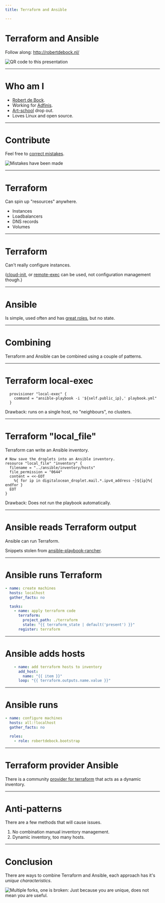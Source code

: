 ```yaml
---
title: Terraform and Ansible

---
```


# Terraform and Ansible

Follow along: http://robertdebock.nl/

![QR code to this presentation](https://api.qrserver.com/v1/create-qr-code/?size=350x350&data=http://robertdebock.nl/presentations/terraform-and-ansible/ "Don't worry, you're seeing the presentation already.")

---

# Who am I

- [Robert de Bock](https://robertdebock.nl/).
- Working for [Adfinis](https://adfinis.com/en/).
- [Art-school](https://www.hku.nl/) drop out.
- Loves Linux and open source.

---

# Contribute

Feel free to [correct mistakes](https://github.com/robertdebock/presentations/blob/master/terraform-and-ansible.md).

![Mistakes have been made](https://i.imgur.com/8zerI4V.png "I can not be wrong.")

---

# Terraform

Can spin up "resources" anywhere.

- Instances
- Loadbalancers
- DNS records
- Volumes

----

# Terraform

Can't really configure instances.

([cloud-init](https://cloudinit.readthedocs.io/en/latest/), or [remote-exec](https://www.terraform.io/docs/provisioners/remote-exec.html) can be used, not configuration management though.)

----

# Ansible

Is simple, used often and has [great roles](https://robertdebock.nl/), but no state.

---

# Combining

Terraform and Ansible can be combined using a couple of patterns.

----

# Terraform local-exec

```
  provisioner "local-exec" {
    command = "ansible-playbook -i '${self.public_ip},' playbook.yml" 
  }
```

Drawback: runs on a single host, no "neighbours", no clusters.

----

# Terraform "local_file"

Terraform can write an Ansible inventory.

```
# Now save the droplets into an Ansible inventory.
resource "local_file" "inventory" {
  filename = "../ansible/inventory/hosts"
  file_permission = "0644"
  content = <<-EOT
    %{ for ip in digitalocean_droplet.mail.*.ipv4_address ~}${ip}%{ endfor }
  EOT
}
```

Drawback: Does not run the playbook automatically.

----

# Ansible reads Terraform output

Ansible can run Terraform.

Snippets stolen from [ansible-playbook-rancher](https://github.com/robertdebock/ansible-playbook-rancher/blob/master/playbook.yml).

----

# Ansible runs Terraform

```yaml
- name: create machines
  hosts: localhost
  gather_facts: no

  tasks:
    - name: apply terraform code
      terraform:
        project_path: ./terraform
        state: "{{ terraform_state | default('present') }}"
      register: terraform
```

----

# Ansible adds hosts

```yaml
    - name: add terraform hosts to inventory
      add_host:
        name: "{{ item }}"
      loop: "{{ terraform.outputs.name.value }}"
```

----

# Ansible runs

```yaml
- name: configure machines
  hosts: all:!localhost
  gather_facts: no

  roles:
    - role: robertdebock.bootstrap
```

----

# Terraform provider Ansible

There is a community [provider for terraform](https://github.com/nbering/terraform-provider-ansible) that acts as a dynamic inventory.

---

# Anti-patterns

There are a few methods that will cause issues.

1. No combination manual inventory management.
2. Dynamic inventory, too many hosts.

---

# Conclusion

There are ways to combine Terraform and Ansible, each approach has it's *unique characteristics*.

![Multiple forks, one is broken: Just because you are unique, does not mean you are useful.](https://3.bp.blogspot.com/-XX12ahOZHqY/WUg226Hd0UI/AAAAAAAAkjA/wzFWmJv-EL0DknBcCOi6EPPgQBnHe3AoQCLcBGAs/s1600/unique.jpg "Unique is not always good.")
